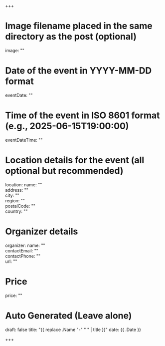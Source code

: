 +++
# Image filename placed in the same directory as the post (optional)
image: ""

# Date of the event in YYYY-MM-DD format
eventDate: "" 

# Time of the event in ISO 8601 format (e.g., 2025-06-15T19:00:00)
eventDateTime: ""

# Location details for the event (all optional but recommended)
location:
  name: ""         
  address: ""      
  city: ""         
  region: ""       
  postalCode: ""   
  country: ""      

# Organizer details
organizer:
  name: ""           
  contactEmail: ""   
  contactPhone: ""   
  url: ""            

# Price
price: ""

# Auto Generated (Leave alone)
draft: false
title: "{{ replace .Name "-" " " | title }}"
date: {{ .Date }} 

+++